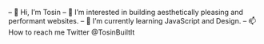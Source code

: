 – 👋 Hi, I’m Tosin
– 👀 I’m interested in building aesthetically pleasing and performant websites.
– 🌱 I’m currently learning JavaScript and Design.
– 📫 How to reach me Twitter @TosinBuiltIt


<!---
TosinA91/TosinA91 is a ✨ special ✨ repository because its `README.md` (this file) appears on your GitHub profile.
You can click the Preview link to take a look at your changes.
--->
